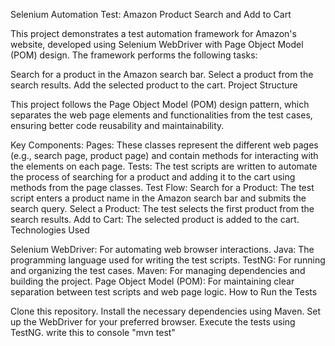 Selenium Automation Test: Amazon Product Search and Add to Cart

This project demonstrates a test automation framework for Amazon's website, developed using Selenium WebDriver with Page Object Model (POM) design. The framework performs the following tasks:

Search for a product in the Amazon search bar.
Select a product from the search results.
Add the selected product to the cart.
Project Structure

This project follows the Page Object Model (POM) design pattern, which separates the web page elements and functionalities from the test cases, ensuring better code reusability and maintainability.

Key Components:
Pages: These classes represent the different web pages (e.g., search page, product page) and contain methods for interacting with the elements on each page.
Tests: The test scripts are written to automate the process of searching for a product and adding it to the cart using methods from the page classes.
Test Flow:
Search for a Product: The test script enters a product name in the Amazon search bar and submits the search query.
Select a Product: The test selects the first product from the search results.
Add to Cart: The selected product is added to the cart.
Technologies Used

Selenium WebDriver: For automating web browser interactions.
Java: The programming language used for writing the test scripts.
TestNG: For running and organizing the test cases.
Maven: For managing dependencies and building the project.
Page Object Model (POM): For maintaining clear separation between test scripts and web page logic.
How to Run the Tests

Clone this repository.
Install the necessary dependencies using Maven.
Set up the WebDriver for your preferred browser.
Execute the tests using TestNG.
write this to console "mvn test"

